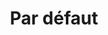 ---
title: Par défaut
eleventyNavigation:
  key: shortcutsDefaultsFR
  title: Par défaut
  locale: fr
  parent: shortcutsFR
  order: 1
permalink: false
layout: 'layouts/base.njk'
---